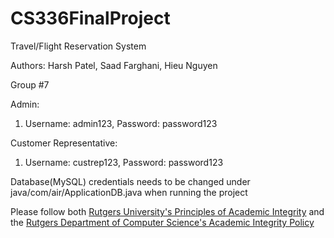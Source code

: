 # CS336FinalProject
Travel/Flight Reservation System

Authors: Harsh Patel, Saad Farghani, Hieu Nguyen

Group #7

Admin: 
1. Username: admin123, Password: password123

Customer Representative:
1. Username: custrep123, Password: password123


Database(MySQL) credentials needs to be changed under java/com/air/ApplicationDB.java when running the project

Please follow both [Rutgers University's Principles of Academic Integrity](https://academicintegrity.rutgers.edu) and the [Rutgers Department of Computer Science's Academic Integrity Policy](https://www.cs.rutgers.edu/academics/undergraduate/academic-integrity-policy)
